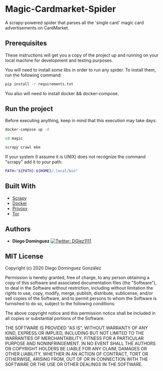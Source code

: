 # Magic-Cardmarket-Spider

A scrapy-powered spider that parses all the 'single card' magic card advertisements on CardMarket.

## Prerequisites

These instructions will get you a copy of the project up and running on your local machine for development and testing purposes.

You will need to install some libs in order to run any spider. To install them, run the following command:

```bash
pip install -r requirements.txt
```

You also will need to install docker && docker-compose.

## Run the project

Before executing anything, keep in mind that this execution may take days:

```bash
docker-compose up -d

cd magic

scrapy crawl mkm
```

If your system (I assume it is UNIX) does not recognize the command "scrapy" add it to your path:

```bash
PATH="${PATH}:${HOME}/.local/bin"
```

## Built With

* [Scrapy](https://scrapy.org/)
* [Docker](https://www.docker.com/)
* [Privoxy](https://www.privoxy.org/)
* [Tor](https://www.torproject.org/)

## Authors

* **Diego Dominguez**   <a href="https://twitter.com/DGlez1111" target="_blank">
    <img alt="Twitter: DGlez1111" src="https://img.shields.io/twitter/follow/DGlez1111.svg?style=social" />
  </a>

## MIT License

Copyright (c) 2020 Diego Domínguez González

Permission is hereby granted, free of charge, to any person obtaining a copy
of this software and associated documentation files (the "Software"), to deal
in the Software without restriction, including without limitation the rights
to use, copy, modify, merge, publish, distribute, sublicense, and/or sell
copies of the Software, and to permit persons to whom the Software is
furnished to do so, subject to the following conditions:

The above copyright notice and this permission notice shall be included in all
copies or substantial portions of the Software.

THE SOFTWARE IS PROVIDED "AS IS", WITHOUT WARRANTY OF ANY KIND, EXPRESS OR
IMPLIED, INCLUDING BUT NOT LIMITED TO THE WARRANTIES OF MERCHANTABILITY,
FITNESS FOR A PARTICULAR PURPOSE AND NONINFRINGEMENT. IN NO EVENT SHALL THE
AUTHORS OR COPYRIGHT HOLDERS BE LIABLE FOR ANY CLAIM, DAMAGES OR OTHER
LIABILITY, WHETHER IN AN ACTION OF CONTRACT, TORT OR OTHERWISE, ARISING FROM,
OUT OF OR IN CONNECTION WITH THE SOFTWARE OR THE USE OR OTHER DEALINGS IN THE
SOFTWARE.
